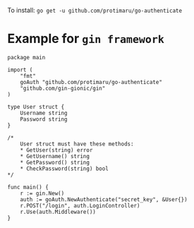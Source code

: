 To install: ```go get -u github.com/protimaru/go-authenticate```
# Example for ```gin framework```
```golang
package main

import (
    "fmt"
    goAuth "github.com/protimaru/go-authenticate"
    "github.com/gin-gionic/gin"
)

type User struct {
    Username string
    Password string
}

/* 
    User struct must have these methods:
    * GetUser(string) error
    * GetUsername() string
    * GetPassword() string
    * CheckPassword(string) bool 
*/

func main() {
    r := gin.New()
    auth := goAuth.NewAuthenticate("secret_key", &User{})
    r.POST("/login", auth.LoginController)
    r.Use(auth.Middleware())
}
```